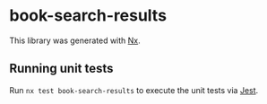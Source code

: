 # book-search-results

This library was generated with [Nx](https://nx.dev).

## Running unit tests

Run `nx test book-search-results` to execute the unit tests via [Jest](https://jestjs.io).
